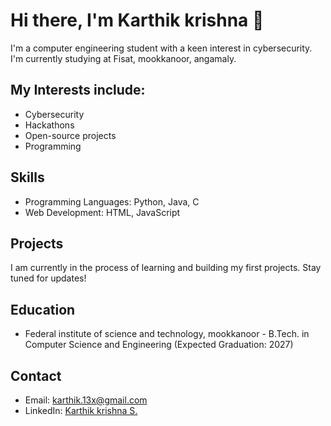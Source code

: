 # Hi there, I'm Karthik krishna 👋

I'm a computer engineering student with a keen interest in cybersecurity. I'm currently studying at Fisat, mookkanoor, angamaly.

## My Interests include:

- Cybersecurity
- Hackathons
- Open-source projects
- Programming

## Skills

- Programming Languages: Python, Java, C
- Web Development: HTML, JavaScript

## Projects

I am currently in the process of learning and building my first projects. Stay tuned for updates!

## Education

- Federal institute of science and technology, mookkanoor - B.Tech. in Computer Science and Engineering (Expected Graduation: 2027)

## Contact

- Email: karthik.13x@gmail.com
- LinkedIn: [Karthik krishna S.](https://www.linkedin.com/in/karthik-krishna-s)

